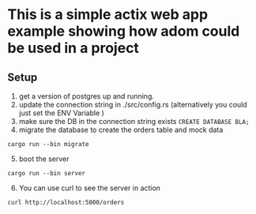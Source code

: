 # This is a simple actix web app example showing how adom could be used in a project

## Setup

1. get a version of postgres up and running.
2. update the connection string in ./src/config.rs (alternatively you could just set the ENV Variable )
3. make sure the DB in the connection string exists `CREATE DATABASE BLA;`
4. migrate the database to create the orders table and mock data

```
cargo run --bin migrate
```

5. boot the server

```
cargo run --bin server
```

6. You can use curl to see the server in action

```
curl http://localhost:5000/orders
```
